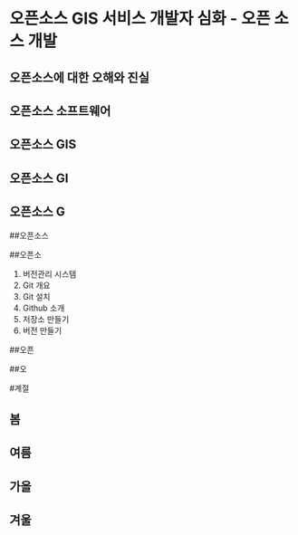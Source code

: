 # 오픈소스 GIS 서비스 개발자 심화 - 오픈 소스 개발

## 오픈소스에 대한 오해와 진실

## 오픈소스 소프트웨어

## 오픈소스 GIS

## 오픈소스 GI

## 오픈소스 G

##오픈소스

##오픈소
1. 버전관리 시스템
2. Git 개요
3. Git 설치
4. Github 소개
5. 저장소 만들기
6. 버전 만들기

##오픈

##오

#계절
## 봄
## 여름
## 가을
## 겨울
